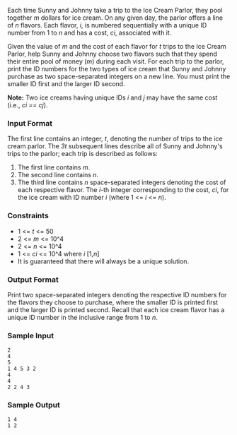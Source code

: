 Each time Sunny and Johnny take a trip to the Ice Cream Parlor, they pool together *m* dollars for ice cream. On any given day, the parlor offers a line of *n* flavors. Each flavor, *i*, is numbered sequentially with a unique ID number from 1 to *n* and has a cost, *ci*, associated with it.

Given the value of *m* and the cost of each flavor for *t* trips to the Ice Cream Parlor, help Sunny and Johnny choose two flavors such that they spend their entire pool of money (*m*) during each visit. For each trip to the parlor, print the ID numbers for the two types of ice cream that Sunny and Johnny purchase as two space-separated integers on a new line. You must print the smaller ID first and the larger ID second.

**Note:** Two ice creams having unique IDs *i* and *j* may have the same cost (i.e., *ci == cj*).

### Input Format

The first line contains an integer, *t*, denoting the number of trips to the ice cream parlor. The *3t* subsequent lines describe all of Sunny and Johnny's trips to the parlor; each trip is described as follows:

1. The first line contains *m*.
2. The second line contains *n*.
3. The third line contains *n* space-separated integers denoting the cost of each respective flavor. The *i*-th integer corresponding to the cost, *ci*, for the ice cream with ID number *i* (where 1 <= *i* <= *n*).

### Constraints

* 1 <= *t* <= 50
* 2 <= *m* <= 10^4
* 2 <= *n* <= 10^4
* 1 <= *ci* <= 10^4 where *i* [1,*n*]
* It is guaranteed that there will always be a unique solution.

### Output Format

Print two space-separated integers denoting the respective ID numbers for the flavors they choose to purchase, where the smaller ID is printed first and the larger ID is printed second. Recall that each ice cream flavor has a unique ID number in the inclusive range from 1 to *n*.

### Sample Input
```
2
4
5
1 4 5 3 2
4
4
2 2 4 3
```
### Sample Output
```
1 4
1 2
```

